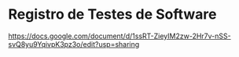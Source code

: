 # Registro de Testes de Software
https://docs.google.com/document/d/1ssRT-ZieyIM2zw-2Hr7v-nSS-svQ8yu9YqivpK3pz3o/edit?usp=sharing
